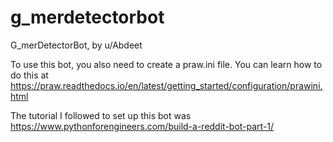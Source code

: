 # g_merdetectorbot
G_merDetectorBot, by u/Abdeet

To use this bot, you also need to create a praw.ini file. You can learn how to do this at https://praw.readthedocs.io/en/latest/getting_started/configuration/prawini.html

The tutorial I followed to set up this bot was https://www.pythonforengineers.com/build-a-reddit-bot-part-1/

